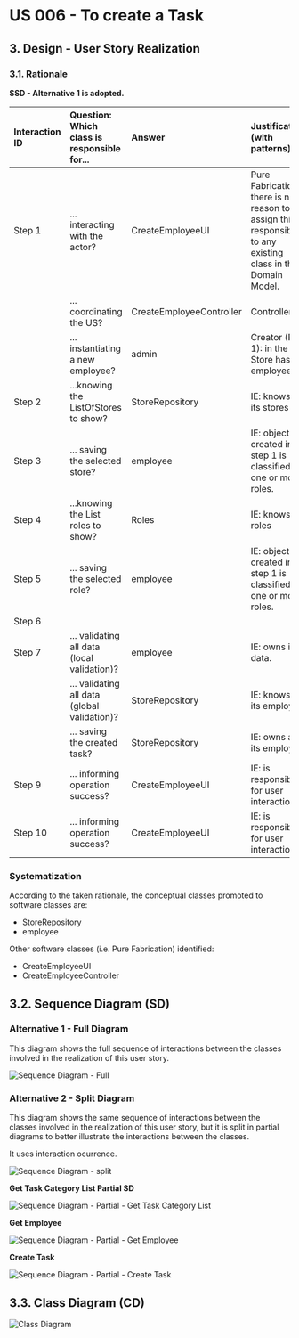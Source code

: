 # US 006 - To create a Task 

## 3. Design - User Story Realization 

### 3.1. Rationale

**SSD - Alternative 1 is adopted.**

| Interaction ID | Question: Which class is responsible for...   | Answer                   | Justification (with patterns)                                                                                 |
|:---------------|:----------------------------------------------|:-------------------------|:--------------------------------------------------------------------------------------------------------------|
| Step 1  		     | 	... interacting with the actor?              | CreateEmployeeUI         | Pure Fabrication: there is no reason to assign this responsibility to any existing class in the Domain Model. |
| 			  		        | 	... coordinating the US?                     | CreateEmployeeController | Controller                                                                                                    |
| 			  		        | 	... instantiating a new employee?            | admin                    | Creator (Rule 1): in the DM Store has employee.                                                               |
| Step 2  		     | 	...knowing the ListOfStores to show?         | StoreRepository          | IE: knows all its stores                                                                                      |
| Step 3  		     | 	... saving the selected store?               | employee                 | IE: object created in step 1 is classified in one or more roles.                                              |
| Step 4  		     | 	...knowing the List roles to show?           | Roles                    | IE: knows all roles                                                                                           |
| Step 5  		     | 	... saving the selected role?                | employee                 | IE: object created in step 1 is classified in one or more roles.                                              |
| Step 6  		     | 							                                       |                          |                                                                                                               |              
| Step 7  		     | 	... validating all data (local validation)?  | employee                 | IE: owns its data.                                                                                            | 
| 			  		        | 	... validating all data (global validation)? | StoreRepository          | IE: knows all its employee.                                                                                   | 
| 			  		        | 	... saving the created task?                 | StoreRepository          | IE: owns all its employee.                                                                                    | 
| Step 9  		     | 	... informing operation success?             | CreateEmployeeUI         | IE: is responsible for user interactions.                                                                     |
| Step 10  		    | 	... informing operation success?             | CreateEmployeeUI         | IE: is responsible for user interactions.                                                                     | 

### Systematization ##

According to the taken rationale, the conceptual classes promoted to software classes are: 

 * StoreRepository
 * employee

Other software classes (i.e. Pure Fabrication) identified: 

 * CreateEmployeeUI  
 * CreateEmployeeController


## 3.2. Sequence Diagram (SD)

### Alternative 1 - Full Diagram

This diagram shows the full sequence of interactions between the classes involved in the realization of this user story.

![Sequence Diagram - Full](svg/us003-sequence-diagram-full.svg)

### Alternative 2 - Split Diagram

This diagram shows the same sequence of interactions between the classes involved in the realization of this user story, but it is split in partial diagrams to better illustrate the interactions between the classes.

It uses interaction ocurrence.

![Sequence Diagram - split](svg/us003-sequence-diagram-split.svg)

**Get Task Category List Partial SD**

![Sequence Diagram - Partial - Get Task Category List](svg/us003-sequence-diagram-partial-get-store-list.svg)

**Get Employee**

![Sequence Diagram - Partial - Get Employee](svg/us006-sequence-diagram-partial-get-employee.svg)

**Create Task**

![Sequence Diagram - Partial - Create Task](svg/us003-sequence-diagram-partial-create-employee.svg)

## 3.3. Class Diagram (CD)

![Class Diagram](svg/us003-class-diagram.svg)